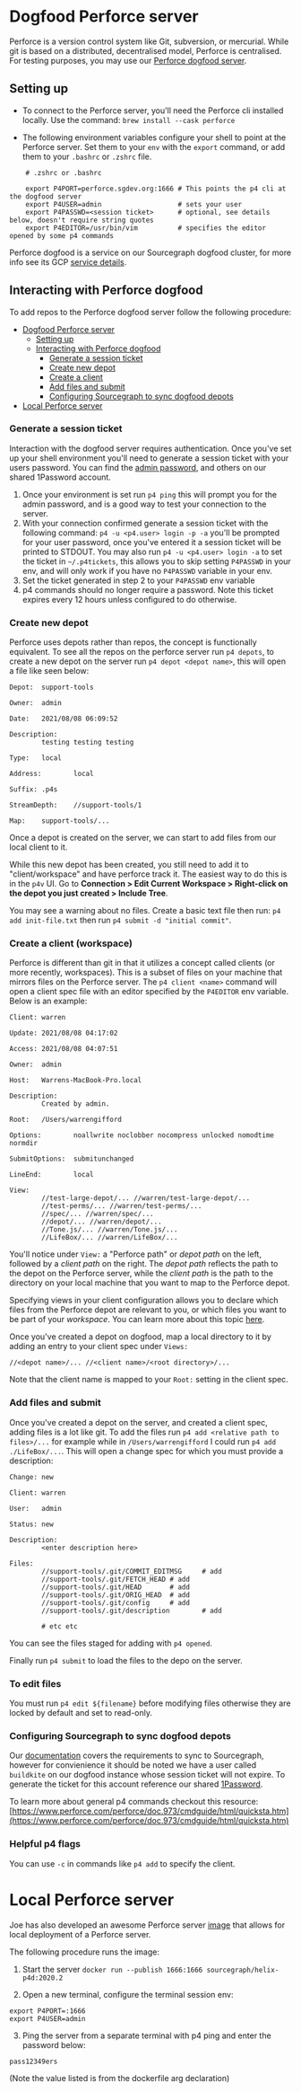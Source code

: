 # Dogfood Perforce server

Perforce is a version control system like Git, subversion, or mercurial. While git is based on a distributed, decentralised model, Perforce is centralised. For testing purposes, you may use our [Perforce dogfood server](https://k8s.sgdev.org/github.com/sourcegraph/infrastructure/-/tree/dogfood/kubernetes/tooling/perforce).

## Setting up

- To connect to the Perforce server, you'll need the Perforce cli installed locally. Use the command: `brew install --cask perforce`

- The following environment variables configure your shell to point at the Perforce server. Set them to your `env` with the `export` command, or add them to your `.bashrc` or `.zshrc` file. <br>

```
    # .zshrc or .bashrc

    export P4PORT=perforce.sgdev.org:1666 # This points the p4 cli at the dogfood server
    export P4USER=admin                   # sets your user
    export P4PASSWD=<session ticket>      # optional, see details below, doesn't require string quotes
    export P4EDITOR=/usr/bin/vim          # specifies the editor opened by some p4 commands

```

Perforce dogfood is a service on our Sourcegraph dogfood cluster, for more info see its GCP [service details](https://console.cloud.google.com/kubernetes/service/us-central1-f/dogfood/tooling/perforce-server/overview?authuser=1&project=sourcegraph-dogfood).

## Interacting with Perforce dogfood

To add repos to the Perforce dogfood server follow the following procedure: <br />

- [Dogfood Perforce server](#dogfood-perforce-server)
  - [Setting up](#setting-up)
  - [Interacting with Perforce dogfood](#interacting-with-perforce-dogfood)
    - [Generate a session ticket](#generate-a-session-ticket)
    - [Create new depot](#create-new-depot)
    - [Create a client](#create-a-client)
    - [Add files and submit](#add-files-and-submit)
    - [Configuring Sourcegraph to sync dogfood depots](#configuring-sourcegraph-to-sync-dogfood-depots)
- [Local Perforce server](#local-perforce-server)

### Generate a session ticket

Interaction with the dogfood server requires authentication. Once you've set up your shell environment you'll need to generate a session ticket with your users password. You can find the [admin password](https://team-sourcegraph.1password.com/vaults/dnrhbauihkhjs5ag6vszsme45a/allitems/fac6hoq3ujb3xpxtllbijzyxta), and others on our shared 1Password account.

1. Once your environment is set run `p4 ping` this will prompt you for the admin password, and is a good way to test your connection to the server.
2. With your connection confirmed generate a session ticket with the following command: `p4 -u <p4.user> login -p -a` you'll be prompted for your user password, once you've entered it a session ticket will be printed to STDOUT. You may also run `p4 -u <p4.user> login -a` to set the ticket in `~/.p4tickets`, this allows you to skip setting `P4PASSWD` in your env, and will only work if you have no `P4PASSWD` variable in your env.
3. Set the ticket generated in step 2 to your `P4PASSWD` env variable
4. p4 commands should no longer require a password. Note this ticket expires every 12 hours unless configured to do otherwise.

### Create new depot

Perforce uses depots rather than repos, the concept is functionally equivalent. To see all the repos on the perforce server run `p4 depots`, to create a new depot on the server run `p4 depot <depot name>`, this will open a file like seen below:

```
Depot:  support-tools

Owner:  admin

Date:   2021/08/08 06:09:52

Description:
        testing testing testing

Type:   local

Address:        local

Suffix: .p4s

StreamDepth:    //support-tools/1

Map:    support-tools/...
```

Once a depot is created on the server, we can start to add files from our local client to it.

While this new depot has been created, you still need to add it to "client/workspace" and have perforce track it.
The easiest way to do this is in the `p4v` UI. Go to **Connection > Edit Current Workspace > Right-click on the depot you just created > Include Tree**.

You may see a warning about no files. Create a basic text file then run:
`p4 add init-file.txt` then run `p4 submit -d "initial commit"`.

### Create a client (workspace)

Perforce is different than git in that it utilizes a concept called clients (or more recently, workspaces). This is a subset of files on your machine that mirrors files on the Perforce server. The `p4 client <name>` command will open a client spec file with an editor specified by the `P4EDITOR` env variable. Below is an example:

```
Client: warren

Update: 2021/08/08 04:17:02

Access: 2021/08/08 04:07:51

Owner:  admin

Host:   Warrens-MacBook-Pro.local

Description:
        Created by admin.

Root:   /Users/warrengifford

Options:        noallwrite noclobber nocompress unlocked nomodtime normdir

SubmitOptions:  submitunchanged

LineEnd:        local

View:
        //test-large-depot/... //warren/test-large-depot/...
        //test-perms/... //warren/test-perms/...
        //spec/... //warren/spec/...
        //depot/... //warren/depot/...
        //Tone.js/... //warren/Tone.js/...
        //LifeBox/... //warren/LifeBox/...
```

You'll notice under `View:` a "Perforce path" or _depot path_ on the left, followed by a _client path_ on the right. The _depot path_ reflects the path to the depot on the Perforce server, while the _client path_ is the path to the directory on your local machine that you want to map to the Perforce depot.

Specifying views in your client configuration allows you to declare which files from the Perforce depot are relevant to you, or which files you want to be part of your _workspace_. You can learn more about this topic [here](https://www.perforce.com/perforce/doc.973/cmdguide/html/details.htm).

Once you've created a depot on dogfood, map a local directory to it by adding an entry to your client spec under `Views:`

`//<depot name>/... //<client name>/<root directory>/...`

Note that the client name is mapped to your `Root:` setting in the client spec.

### Add files and submit

Once you've created a depot on the server, and created a client spec, adding files is a lot like git. To add the files run `p4 add <relative path to files>/...` for example while in `/Users/warrengifford` I could run `p4 add ./LifeBox/...`. This will open a change spec for which you must provide a description:

```
Change: new

Client: warren

User:   admin

Status: new

Description:
        <enter description here>

Files:
        //support-tools/.git/COMMIT_EDITMSG     # add
        //support-tools/.git/FETCH_HEAD # add
        //support-tools/.git/HEAD       # add
        //support-tools/.git/ORIG_HEAD  # add
        //support-tools/.git/config     # add
        //support-tools/.git/description        # add

        # etc etc
```

You can see the files staged for adding with `p4 opened`.

Finally run `p4 submit` to load the files to the depo on the server.

### To edit files

You must run `p4 edit ${filename}` before modifying files otherwise they are locked by default and set to read-only.

### Configuring Sourcegraph to sync dogfood depots

Our [documentation](https://docs.sourcegraph.com/admin/repo/perforce) covers the requirements to sync to Sourcegraph, however for convienience it should be noted we have a user called `buildkite` on our dogfood instance whose session ticket will not expire. To generate the ticket for this account reference our shared [1Password](https://team-sourcegraph.1password.com/vaults/dnrhbauihkhjs5ag6vszsme45a/allitems/lajspc6a5valfbsh3whpcb5bp4).

To learn more about general p4 commands checkout this resource:
[https://www.perforce.com/perforce/doc.973/cmdguide/html/quicksta.htm](https://www.perforce.com/perforce/doc.973/cmdguide/html/quicksta.htm)

### Helpful p4 flags

You can use `-c` in commands like `p4 add` to specify the client.

# Local Perforce server

Joe has also developed an awesome Perforce server [image](https://github.com/sourcegraph/helix-docker/blob/main/helix-p4d/Dockerfile) that allows for local deployment of a Perforce server.

The following procedure runs the image:

1. Start the server `docker run --publish 1666:1666 sourcegraph/helix-p4d:2020.2`

2. Open a new terminal, configure the terminal session env:

```
export P4PORT=:1666
export P4USER=admin
```

3. Ping the server from a separate terminal with p4 ping and enter the password below:

```
pass12349ers
```

(Note the value listed is from the dockerfile arg declaration)
